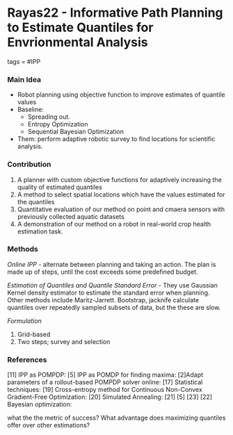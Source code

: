 # Rayas22 - Informative Path Planning to Estimate Quantiles for Envrionmental Analysis
tags = #IPP




### Main Idea
- Robot planning using objective function to improve estimates of quantile values
- Baseline: 
	- Spreading out. 
	- Entropy Optimization
	- Sequential Bayesian Optimization
- Them: perform adaptive robotic survey to find locations for scientific analysis. 

### Contribution
1. A planner with custom objective functions for adaptively increasing the quality of estimated quantiles
2. A method to select spatial locations which have the values estimated for the quantiles
3. Quantitative evaluation of our method on point and cmaera sensors with previously collected aquatic datasets
4. A demonstration of our method on a robot in real-world crop health estimation task.


### Methods
_Online IPP_ - alternate between planning and taking an action. The plan is made up of steps, until the cost exceeds some predefined budget. 

_Estimation of Quantiles and Quantile Standard Error_ - They use Gaussian Kernel density estimator to estimate the standard error when planning. Other methods include Maritz-Jarrett. Bootstrap, jacknife  calculate quantiles over repeatedly sampled subsets of data, but the these are slow. 

_Formulation_
1. Grid-based
2. Two steps; survey and selection



### References
[11] IPP as POMPDP: 
[5] IPP as POMDP for finding maxima: 
[2]Adapt parameters of a rollout-based POMPDP solver online: 
[17] Statistical techniques: 
[19] Cross-entropy method for Continuous Non-Convex Gradient-Free Optimization: 
[20] Simulated Annealing:
[21] [5] [23] [22] Bayesian optimization: 





what the the metric of success? What advantage does maximizing quantiles offer over other estimations?